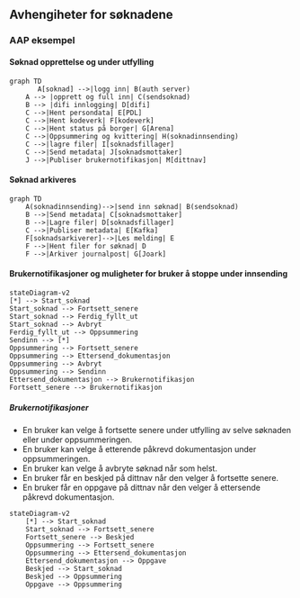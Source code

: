 ## Avhengiheter for søknadene  

### AAP eksempel

#### Søknad opprettelse og under utfylling
```mermaid
graph TD
       A[soknad] -->|logg inn| B(auth server)
    A --> |opprett og full inn| C(sendsoknad)
    B --> |difi innlogging| D[difi]
    C -->|Hent persondata| E[PDL]
    C -->|Hent kodeverk| F[kodeverk]
    C -->|Hent status på borger| G[Arena]
    C -->|Oppsummering og kvittering| H(soknadinnsending)
    C -->|lagre filer| I[soknadsfillager]
    C -->|Send metadata| J[soknadsmottaker]
    J -->|Publiser brukernotifikasjon| M[dittnav]    
```
#### Søknad arkiveres
```mermaid
graph TD
    A(soknadinnsending)-->|send inn søknad| B(sendsoknad)
    B -->|Send metadata| C[soknadsmottaker]
    B -->|Lagre filer| D[soknadsfillager]
    C -->|Publiser metadata| E[Kafka]
    F[soknadsarkiverer]-->|Les melding| E
    F -->|Hent filer for søknad| D
    F -->|Arkiver journalpost| G[Joark]
```
#### Brukernotifikasjoner og muligheter for bruker å stoppe under innsending
```mermaid
stateDiagram-v2
[*] --> Start_soknad
Start_soknad --> Fortsett_senere
Start_soknad --> Ferdig_fyllt_ut
Start_soknad --> Avbryt
Ferdig_fyllt_ut --> Oppsummering
Sendinn --> [*]
Oppsummering --> Fortsett_senere
Oppsummering --> Ettersend_dokumentasjon
Oppsummering --> Avbryt
Oppsummering --> Sendinn
Ettersend_dokumentasjon --> Brukernotifikasjon
Fortsett_senere --> Brukernotifikasjon
```
##### Brukernotifikasjoner
* En bruker kan velge å fortsette senere under utfylling av selve søknaden eller under oppsummeringen.
* En bruker kan velge å etterende påkrevd dokumentasjon under oppsummeringen.
* En bruker kan velge å avbryte søknad når som helst.
* En bruker får en beskjed på dittnav når den velger å fortsette senere.
* En bruker får en oppgave på dittnav når den velger å ettersende påkrevd dokumentasjon.
```mermaid
stateDiagram-v2
    [*] --> Start_soknad
    Start_soknad --> Fortsett_senere
    Fortsett_senere --> Beskjed
    Oppsummering --> Fortsett_senere
    Oppsummering --> Ettersend_dokumentasjon
    Ettersend_dokumentasjon --> Oppgave
    Beskjed --> Start_soknad
    Beskjed --> Oppsummering
    Oppgave --> Oppsummering
```